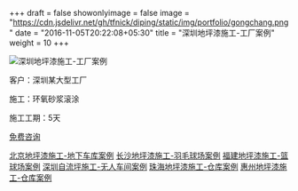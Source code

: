 +++
draft = false
showonlyimage = false
image = "https://cdn.jsdelivr.net/gh/tfnick/diping/static/img/portfolio/gongchang.png"
date = "2016-11-05T20:22:08+05:30"
title = "深圳地坪漆施工-工厂案例"
weight = 10
+++

![深圳地坪漆施工-工厂案例](https://cdn.jsdelivr.net/gh/tfnick/diping/static/img/portfolio/gongchang.png)

客户：深圳某大型工厂

施工：环氧砂浆滚涂 

施工工期：5天

[免费咨询](/contact/)

[北京地坪漆施工-地下车库案例](/portfolio/work9/)
[长沙地坪漆施工-羽毛球场案例](/portfolio/work8/)
[福建地坪漆施工-篮球场案例](/portfolio/work7/)
[深圳自流坪施工-无人车间案例](/portfolio/work5/)
[珠海地坪漆施工-仓库案例](/portfolio/work4/)
[惠州地坪漆施工-仓库案例](/portfolio/work2/)
